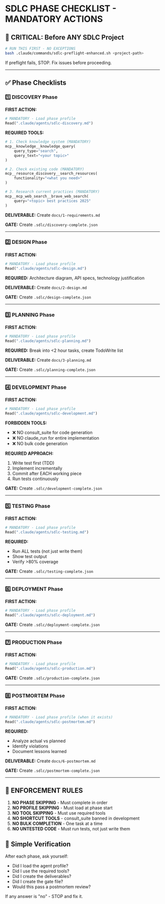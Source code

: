 # SDLC PHASE CHECKLIST - MANDATORY ACTIONS

## 🚨 CRITICAL: Before ANY SDLC Project

```bash
# RUN THIS FIRST - NO EXCEPTIONS
bash .claude/commands/sdlc-preflight-enhanced.sh <project-path>
```

If preflight fails, STOP. Fix issues before proceeding.

---

## ✅ Phase Checklists

### 1️⃣ DISCOVERY Phase

**FIRST ACTION:**
```python
# MANDATORY - Load phase profile
Read(".claude/agents/sdlc-discovery.md")
```

**REQUIRED TOOLS:**
```python
# 1. Check knowledge system (MANDATORY)
mcp__knowledge__knowledge_query(
    query_type="search",
    query_text="<your topic>"
)

# 2. Check existing code (MANDATORY)
mcp__resource_discovery__search_resources(
    functionality="<what you need>"
)

# 3. Research current practices (MANDATORY)
mcp__mcp_web_search__brave_web_search(
    query="<topic> best practices 2025"
)
```

**DELIVERABLE:** Create `docs/1-requirements.md`

**GATE:** Create `.sdlc/discovery-complete.json`

---

### 2️⃣ DESIGN Phase

**FIRST ACTION:**
```python
# MANDATORY - Load phase profile
Read(".claude/agents/sdlc-design.md")
```

**REQUIRED:** Architecture diagram, API specs, technology justification

**DELIVERABLE:** Create `docs/2-design.md`

**GATE:** Create `.sdlc/design-complete.json`

---

### 3️⃣ PLANNING Phase

**FIRST ACTION:**
```python
# MANDATORY - Load phase profile
Read(".claude/agents/sdlc-planning.md")
```

**REQUIRED:** Break into <2 hour tasks, create TodoWrite list

**DELIVERABLE:** Create `docs/3-planning.md`

**GATE:** Create `.sdlc/planning-complete.json`

---

### 4️⃣ DEVELOPMENT Phase

**FIRST ACTION:**
```python
# MANDATORY - Load phase profile
Read(".claude/agents/sdlc-development.md")
```

**FORBIDDEN TOOLS:**
- ❌ NO consult_suite for code generation
- ❌ NO claude_run for entire implementation
- ❌ NO bulk code generation

**REQUIRED APPROACH:**
1. Write test first (TDD)
2. Implement incrementally
3. Commit after EACH working piece
4. Run tests continuously

**GATE:** Create `.sdlc/development-complete.json`

---

### 5️⃣ TESTING Phase

**FIRST ACTION:**
```python
# MANDATORY - Load phase profile
Read(".claude/agents/sdlc-testing.md")
```

**REQUIRED:**
- Run ALL tests (not just write them)
- Show test output
- Verify >80% coverage

**GATE:** Create `.sdlc/testing-complete.json`

---

### 6️⃣ DEPLOYMENT Phase

**FIRST ACTION:**
```python
# MANDATORY - Load phase profile
Read(".claude/agents/sdlc-deployment.md")
```

**GATE:** Create `.sdlc/deployment-complete.json`

---

### 7️⃣ PRODUCTION Phase

**FIRST ACTION:**
```python
# MANDATORY - Load phase profile
Read(".claude/agents/sdlc-production.md")
```

**GATE:** Create `.sdlc/production-complete.json`

---

### 8️⃣ POSTMORTEM Phase

**FIRST ACTION:**
```python
# MANDATORY - Load phase profile (when it exists)
Read(".claude/agents/sdlc-postmortem.md")
```

**REQUIRED:**
- Analyze actual vs planned
- Identify violations
- Document lessons learned

**DELIVERABLE:** Create `docs/6-postmortem.md`

**GATE:** Create `.sdlc/postmortem-complete.json`

---

## 🛑 ENFORCEMENT RULES

1. **NO PHASE SKIPPING** - Must complete in order
2. **NO PROFILE SKIPPING** - Must load at phase start
3. **NO TOOL SKIPPING** - Must use required tools
4. **NO SHORTCUT TOOLS** - consult_suite banned in development
5. **NO BULK COMPLETION** - One task at a time
6. **NO UNTESTED CODE** - Must run tests, not just write them

## 🎯 Simple Verification

After each phase, ask yourself:
- Did I load the agent profile?
- Did I use the required tools?
- Did I create the deliverables?
- Did I create the gate file?
- Would this pass a postmortem review?

If any answer is "no" - STOP and fix it.
